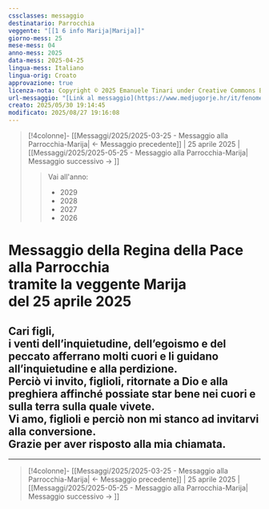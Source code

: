 ```yaml
---
cssclasses: messaggio
destinatario: Parrocchia
veggente: "[[1 6 info Marija|Marija]]"
giorno-mess: 25
mese-mess: 04
anno-mess: 2025
data-mess: 2025-04-25
lingua-mess: Italiano
lingua-orig: Croato
approvazione: true
licenza-nota: Copyright © 2025 Emanuele Tinari under Creative Commons BY-NC-SA 4.0 https://creativecommons.org/licenses/by-nc-sa/4.0/
url-messaggio: "[Link al messaggio](https://www.medjugorje.hr/it/fenomeno-di-medjugorje/messaggi-della-madonna/?datum=2025-4-25)"
creato: 2025/05/30 19:14:45
modificato: 2025/08/27 19:16:08
---
```


> [!4colonne]- [[Messaggi/2025/2025-03-25 - Messaggio alla Parrocchia-Marija| ← Messaggio precedente]] | 25 aprile 2025 | [[Messaggi/2025/2025-05-25 - Messaggio alla Parrocchia-Marija| Messaggio successivo → ]]
>> <span class="verde">Vai all'anno:</span>
>> - 2029
>> - 2028
>> - 2027
>> - 2026
>

# Messaggio della Regina della Pace<br>alla Parrocchia<br>tramite la veggente Marija<br>del 25 aprile 2025

## Cari figli,<br>i venti dell’inquietudine, dell’egoismo e del peccato afferrano molti cuori e li guidano all’inquietudine e alla perdizione.<br>Perciò vi invito, figlioli, ritornate a Dio e alla preghiera affinché possiate star bene nei cuori e sulla terra sulla quale vivete.<br>Vi amo, figlioli e perciò non mi stanco ad invitarvi alla conversione.<br>Grazie per aver risposto alla mia chiamata.

***

> [!4colonne]- [[Messaggi/2025/2025-03-25 - Messaggio alla Parrocchia-Marija| ← Messaggio precedente]] | 25 aprile 2025 | [[Messaggi/2025/2025-05-25 - Messaggio alla Parrocchia-Marija| Messaggio successivo → ]]
